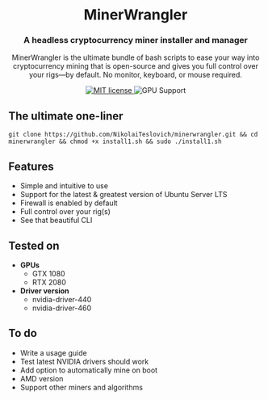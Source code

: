 <h1 align="center">
  MinerWrangler
</h1>

<h3 align="center">
  A headless cryptocurrency miner installer and manager
</h3>

<p align="center">
  MinerWrangler is the ultimate bundle of bash scripts to ease your way into cryptocurrency mining that is open-source and gives you full control over your rigs—by default. No monitor, keyboard, or mouse required.
</p>

<p align="center">
  <a href="https://github.com/NikolaiTeslovich/minerwrangler/blob/main/LICENSE">
    <img alt="MIT license" src="https://img.shields.io/github/license/NikolaiTeslovich/minerwrangler">
  </a>
  <img alt="GPU Support" src="https://img.shields.io/badge/GPU-NVIDIA-green">
</p>

## The ultimate one-liner
```
git clone https://github.com/NikolaiTeslovich/minerwrangler.git && cd minerwrangler && chmod +x install1.sh && sudo ./install1.sh
```

## Features
* Simple and intuitive to use
* Support for the latest & greatest version of Ubuntu Server LTS
* Firewall is enabled by default
* Full control over your rig(s)
* See that beautiful CLI

## Tested on
* **GPUs**
  * GTX 1080
  * RTX 2080
* **Driver version**
  * nvidia-driver-440
  * nvidia-driver-460

## To do
* Write a usage guide
* Test latest NVIDIA drivers should work
* Add option to automatically mine on boot
* AMD version
* Support other miners and algorithms
